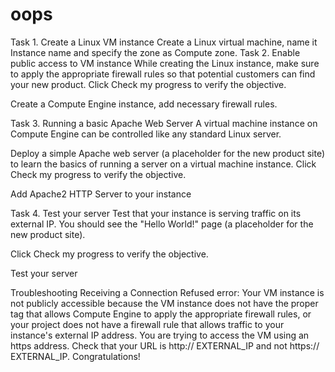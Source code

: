 # oops
Task 1. Create a Linux VM instance
Create a Linux virtual machine, name it Instance name and specify the zone as Compute zone.
Task 2. Enable public access to VM instance
While creating the Linux instance, make sure to apply the appropriate firewall rules so that potential customers can find your new product.
Click Check my progress to verify the objective.

Create a Compute Engine instance, add necessary firewall rules.

Task 3. Running a basic Apache Web Server
A virtual machine instance on Compute Engine can be controlled like any standard Linux server.

Deploy a simple Apache web server (a placeholder for the new product site) to learn the basics of running a server on a virtual machine instance.
Click Check my progress to verify the objective.

Add Apache2 HTTP Server to your instance

Task 4. Test your server
Test that your instance is serving traffic on its external IP.
You should see the "Hello World!" page (a placeholder for the new product site).

Click Check my progress to verify the objective.

Test your server

Troubleshooting
Receiving a Connection Refused error:
Your VM instance is not publicly accessible because the VM instance does not have the proper tag that allows Compute Engine to apply the appropriate firewall rules, or your project does not have a firewall rule that allows traffic to your instance's external IP address.
You are trying to access the VM using an https address. Check that your URL is http:// EXTERNAL_IP and not https:// EXTERNAL_IP.
Congratulations!

